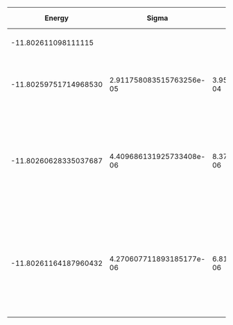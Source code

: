 | Energy                | Sigma                    | Energy Variance          | DOF | Einf               | Method                                                       | Data Repository |
|-----------------------|--------------------------|--------------------------|-----|--------------------|--------------------------------------------------------------|-----------------|
| -11.802611098111115   |                          |                          | 5   | 0.2666666666666667 | Lanczos (Quspin + Scipy)                                     |                 |
| -11.80259751714968530 | 2.911758083515763256e-05 | 3.954280608127008724e-04 | 5   | 0.2666666666666667 | VMC Determinant Slater-Jastrow (RBM) Ansatz                  |                 |
| -11.80260628335037687 | 4.409686131925733408e-06 | 8.378069302088285517e-06 | 5   | 0.2666666666666667 | VMC Determinant Slater-Jastrow (RBM) Ansatz with K=0 projections (symmetric wrt translations) |                 |
| -11.80261164187960432 | 4.270607711893185177e-06 | 6.811143292244463681e-06 | 5   | 0.2666666666666667 | VMC Determinant Slater-Backflow-Jastrow (RBM) Ansatz with K=0 projections (symmetric wrt translations) |                 |
